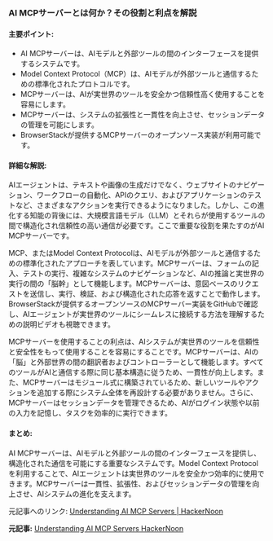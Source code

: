 ### AI MCPサーバーとは何か？その役割と利点を解説

#### 主要ポイント:
- AI MCPサーバーは、AIモデルと外部ツールの間のインターフェースを提供するシステムです。
- Model Context Protocol（MCP）は、AIモデルが外部ツールと通信するための標準化されたプロトコルです。
- MCPサーバーは、AIが実世界のツールを安全かつ信頼性高く使用することを容易にします。
- MCPサーバーは、システムの拡張性と一貫性を向上させ、セッションデータの管理を可能にします。
- BrowserStackが提供するMCPサーバーのオープンソース実装が利用可能です。

#### 詳細な解説:
AIエージェントは、テキストや画像の生成だけでなく、ウェブサイトのナビゲーション、ワークフローの自動化、APIのクエリ、およびアプリケーションのテストなど、さまざまなアクションを実行できるようになりました。しかし、この進化する知能の背後には、大規模言語モデル（LLM）とそれらが使用するツールの間で構造化され信頼性の高い通信が必要です。ここで重要な役割を果たすのがAI MCPサーバーです。

MCP、またはModel Context Protocolは、AIモデルが外部ツールと通信するための標準化されたアプローチを表しています。MCPサーバーは、フォームの記入、テストの実行、複雑なシステムのナビゲーションなど、AIの推論と実世界の実行の間の「脳幹」として機能します。MCPサーバーは、意図ベースのリクエストを送信し、実行、検証、および構造化された応答を返すことで動作します。BrowserStackが提供するオープンソースのMCPサーバー実装をGitHubで確認し、AIエージェントが実世界のツールにシームレスに接続する方法を理解するための説明ビデオも視聴できます。

MCPサーバーを使用することの利点は、AIシステムが実世界のツールを信頼性と安全性をもって使用することを容易にすることです。MCPサーバーは、AIの「脳」と外部世界の間の翻訳者およびコントローラーとして機能します。すべてのツールがAIと通信する際に同じ基本構造に従うため、一貫性が向上します。また、MCPサーバーはモジュール式に構築されているため、新しいツールやアクションを追加する際にシステム全体を再設計する必要がありません。さらに、MCPサーバーはセッションデータを管理できるため、AIがログイン状態や以前の入力を記憶し、タスクを効率的に実行できます。

#### まとめ:
AI MCPサーバーは、AIモデルと外部ツールの間のインターフェースを提供し、構造化された通信を可能にする重要なシステムです。Model Context Protocolを利用することで、AIエージェントは実世界のツールを安全かつ効率的に使用できます。MCPサーバーは一貫性、拡張性、およびセッションデータの管理を向上させ、AIシステムの進化を支えます。

元記事へのリンク: [Understanding AI MCP Servers | HackerNoon](https://hackernoon.com/understanding-ai-mcp-servers)

**元記事:** [Understanding AI MCP Servers HackerNoon](https://hackernoon.com/understanding-ai-mcp-servers)